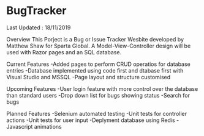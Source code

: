 # BugTracker

Last Updated : 18/11/2019

Overview
This Porject is a Bug or Issue Tracker Wesbite developed by Matthew Shaw for Sparta Global. A Model-View-Controller design will be used with Razor pages and an SQL database.


Current Features
-Added pages to perform CRUD operatios for database entries
-Database implemented using code first and dtabase first with Visual Studio and MSSQL
-Page layout and structure customised

Upcoming Features
-User login feature with more control over the database than standard users
-Drop down list for bugs showing status
-Search for bugs

Planned Features
-Selenium automated testing
-Unit tests for controller actions
-Unit tests for user input
-Deplyment database using Redis
-Javascript animations

